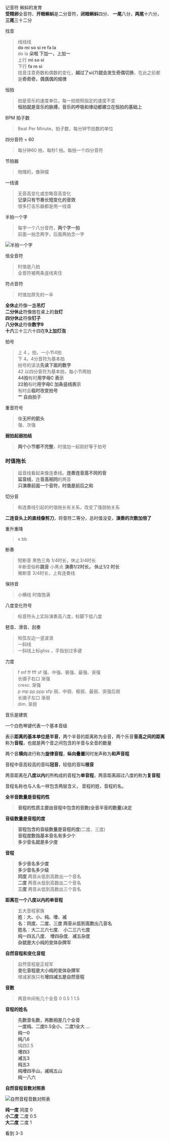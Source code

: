 记音符  蝌蚪的发育  
**受精卵**全音符、**开眼蝌蚪**是二分音符，**闭眼蝌蚪**四分、
**一尾**八分，**两尾**十六分，**三尾**三十二分  

找音 
> 线线线   
**do mi so si re fa la**  
do la **朵啦 下加一，上加一**    
上行 **mi so si**  
下行 **fa   re si**    
找音注意奇数和偶数的变化，**越过了si(7)就会发生奇偶切换**，在此之前都是**奇奇奇，偶偶偶的规律**  


恒拍
> 拍是音乐的速度单位，每一拍按照指定的速度不变  
**恒拍就是音乐的脉搏，音乐的呼吸和律动都建立在恒拍的基础上**  

BPM  拍子数  
> Beat Per Minute，拍子数，每分钟节拍数的单位  

四分音符 = 60 
> 每分钟60 拍，每秒1 拍。每拍一个四分音符  

节拍器  
> 物理的，像钟摆  
  

一线谱  
> 无音高变化或忽略音高变化  
**记录只有节奏长短变化的音效**   
很多打击乐器都是用一线谱  

半拍一个字  
> 每字一个八分音符，**两个字一拍**  
前面一拍念两字，后面两拍念一字  

![半拍一个字](./img/床前明月光八分音符半拍.jpg)


倍全音符  
> 时值是八拍  
全音符被两条竖线夹住  

符点音符  
> 时值加原先的一半  

**全休止**符像一盏**吊灯**   
**二分休止**符像放在桌上的**台灯**   
**四分休止**符像**钉子**    
**八分休止**符像**数字9**   
**十六**三十三六十四在**9上加灯泡**    

拍号  
>上 4 。拍，一小节4拍  
下 4。4分音符为基本拍  
拍号的读法**先读下面的数字**  
42 以四分音符为基本拍，每小节两拍  
**44拍**有时**用字母C 表示**    
**22拍**有时**用字母C 加条竖线表示**    
有时会**临时改变拍号**    
**艹 自由拍子**   

重音符号  
> 像**无杆的箭头**  
强、次强  

**弱拍起弱拍结**  
> **两个小节都不完整**，时值加一起刚好等于拍号  

### 时值拖长  

> 延音线看起来像连奏线。**连奏连音高不同的音**  
 **延音线**，连**音高相同**的两音    
**只演奏前面一个音符，时值是前后之和**  

切分音  
> 和连奏线引起的时值拖长有关系，改变了强弱拍关系  

**二连音头上的直线像剪刀**，将音符二等分，总时值没变，**演奏的次数加倍了**  

重升重降  
> x bb  

断奏  
> 短断音  黑色三角  1/4时长，休止3/4时长    
半断音俗称**跳音**  小黑点  **演奏1/2时长， 休止1/2 时长**  
微断音  3/4时长，上有连奏线  


保持音  
> 小横线  时值饱满  

八度变化符号  
> 标音符头上实际演奏高八度，标脚下低八度    

琶音、滑音、刮奏    
> 和弦左边一竖波浪  
一斜线  
一斜线上标gliss ，手指划过多键  

力度  
> f mf ff fff sf  强、中强、极强、最强、突强  
长镊子右口  渐强  
cresc.  渐强  
p mp pp ppp sfp  弱、中弱、极弱、最弱、突强后弱    
长镊子左口  渐弱  
dim.  渐弱  

音乐是建筑  

一个白色琴键代表一个基本音级  

表示**距离的基本单位是半音**，两个半音的距离称为全音，两个乐音**音高之间的距离**称为**音程**，也就是两个音之间包含的半音与全音的数量          

两个音**横向**进行称为**旋律音程**，**纵向叠置**同时发声称为**和声音程**    

音程中音高较高的音叫**冠音**，较低的音叫**根音**  

两音距离在**八度以内**的所构成的音程为**单音程**，两音距离超过八度的称为**复音程**      

音程名称也与人名一样包含两层含义，  音程的姓，音程的名。

**全半音数量是音程的性**  
> **音程的性质主要由音程中包含的音数(全音半音的数量)决定**  

**音级数量是音程的度**
> **音程包含的音级数量是音程的度**(二度、三度)  
**音程度数指基本音名有多少个**    
**多少音名就是多少度**  
  
**音程**  
> **多少音名多少度**   
**多少音名多少级**   
**同度** 两音从低到高数出一个音名            
**二度** 两音从低到高数出二个音名  
**三度** 两音从低到高数出三个音名  


**距离在一个八度以内的单音程**  
> 五大音程家族  
**姓：大、小、纯、增、减**  
**名：同度、二度、三度 两音从低到高数出几音名**  
**姓名**：**大二三六七度**、 **小二三六七度**  
**纯一四五八度**、 **增四杂度**、**减五杂度**  
**杂就是大小纯的变体杂牌军**      

**自然音程和变化音程**  
> 自然音程是正规军  
**变化音程是大小纯的变体杂牌军**  
增减家族只有**增四减五是自然音程**  
  
**音数**  
> 两音中间有几个全音
 0 0.5 1 1.5 

**音程的姓名**  
> **先数音名数，再数相差几个全音**  
**一度纯、二度0.5全小、二度1全大 ...**      
**纯一0**  
**纯八6**  
纯四2.5  
**增四3**  
**减五3**  
**纯五3**  
**纯增四半山，减纯五山**    
**纯一八六**    

**自然音程音数对照表**   

![自然音程音数对照表](./img/自然音程音数对照表.jpg)  

**纯一度**  同度  0   
**小二度**  二度  0.5  
**大二度**  二度  1    

看到 3-3   
